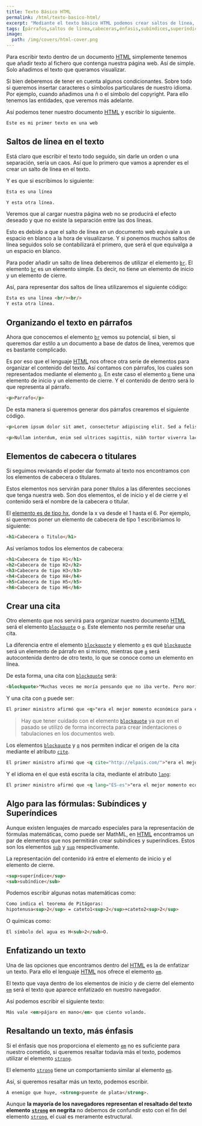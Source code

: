 ```yaml
---
title: Texto Básico HTML
permalink: /html/texto-basico-html/
excerpt: "Mediante el texto básico HTML podemos crear saltos de línea, párrafos, titulares, subíndices, citas, énfasis…"
tags: [párrafos,saltos de línea,cabeceras,énfasis,subíndices,superíndices,citas,titulares]
image:
  path: /img/covers/html-cover.png
---
```


Para escribir texto dentro de un documento [HTML](https://www.manualweb.net/html/) simplemente tenemos que añadir texto al fichero que contenga nuestra página web. Así de simple. Solo añadimos el texto que queramos visualizar.


Si bien deberemos de tener en cuenta algunos condicionantes. Sobre todo si queremos insertar caracteres o símbolos particulares de nuestro idioma. Por ejemplo, cuando añadimos una ñ o el símbolo del copyright. Para ello tenemos las entidades, que veremos más adelante.


Así podemos tener nuestro documento [HTML](https://www.manualweb.net/html/) y escribir lo siguiente.


```html
Este es mi primer texto en una web
```


## Saltos de línea en el texto


Está claro que escribir el texto todo seguido, sin darle un orden o una separación, sería un caos. Así que lo primero que vamos a aprender es el crear un salto de línea en el texto.


Y es que si escribimos lo siguiente:


```html
Esta es una línea

Y esta otra línea.
```


Veremos que al cargar nuestra página web no se producirá el efecto deseado y que no existe la separación entre las dos líneas.


Esto es debido a que el salto de línea en un documento web equivale a un espacio en blanco a la hora de visualizarse. Y si ponemos muchos saltos de línea seguidos solo se contabilizará el primero, que será el que equivalga a un espacio en blanco.


Para poder añadir un salto de línea deberemos de utilizar el elemento [`br`](https://w3api.com/HTML/br/). El elemento [`br`](https://w3api.com/HTML/br/) es un elemento simple. Es decir, no tiene un elemento de inicio y un elemento de cierre.


Así, para representar dos saltos de línea utilizaremos el siguiente código:


```html
Esta es una línea <br/><br/>
Y esta otra línea.
```


## Organizando el texto en párrafos


Ahora que conocemos el elemento [`br`](https://w3api.com/HTML/br/) vemos su potencial, si bien, si queremos dar estilo a un documento a base de datos de línea, veremos que es bastante complicado.


Es por eso que el lenguaje [HTML](https://www.manualweb.net/html/) nos ofrece otra serie de elementos para organizar el contenido del texto. Así contamos con párrafos, los cuales son representados mediante el elemento [`p`](https://w3api.com/HTML/p/). En este caso el elemento [`p`](https://w3api.com/HTML/p/) tiene una elemento de inicio y un elemento de cierre. Y el contenido de dentro será lo que representa al párrafo.


```html
<p>Parrafo</p>
```


De esta manera si queremos generar dos párrafos crearemos el siguiente código.


```html
<p>Lorem ipsum dolor sit amet, consectetur adipiscing elit. Sed a felis non sem elementum tempor in at urna. Suspendisse auctor libero ut nibh consequat sed sagittis dolor iaculis. Donec condimentum mauris nec eros auctor sed vestibulum tellus consequat. Pellentesque tincidunt hendrerit neque, tincidunt tempus mauris consequat non.</p>

<p>Nullam interdum, enim sed ultrices sagittis, nibh tortor viverra lacus, eu tristique risus sapien et eros. Cras gravida, felis sed sagittis convallis, nulla ante vehicula justo, id imperdiet enim nisi id mauris. Nunc egestas volutpat congue. Lorem ipsum dolor sit amet, consectetur adipiscing elit. Sed vehicula purus eu enim vulputate rhoncus.</p>
```


## Elementos de cabecera o titulares


Si seguimos revisando el poder dar formato al texto nos encontramos con los elementos de cabecera o titulares.


Estos elementos nos servirán para poner títulos a las diferentes secciones que tenga nuestra web. Son dos elementos, el de inicio y el de cierre y el contenido será el nombre de la cabecera o titular.


El [elemento es de tipo hx](https://w3api.com/HTML/h1/), donde la x va desde el 1 hasta el 6. Por ejemplo, si queremos poner un elemento de cabecera de tipo 1 escribiríamos lo siguiente:


```html
<h1>Cabecera o Titulo</h1>
```


Así veríamos todos los elementos de cabecera:


```html
<h1>Cabecera de tipo H1</h1>
<h2>Cabecera de tipo H2</h2>
<h3>Cabecera de tipo H3</h3>
<h4>Cabecera de tipo H4</h4>
<h5>Cabecera de tipo H5</h5>
<h6>Cabecera de tipo H6</h6>
```


## Crear una cita


Otro elemento que nos servirá para organizar nuestro documento [HTML](https://www.manualweb.net/html/) será el elemento [`blockquote`](https://w3api.com/HTML/blockquote/) o [`q`](https://w3api.com/HTML/q/). Este elemento nos permite reseñar una cita.


La diferencia entre el elemento [`blockquote`](https://w3api.com/HTML/blockquote/) y elemento [`q`](https://w3api.com/HTML/q/) es qué [`blockquote`](https://w3api.com/HTML/blockquote/) será un elemento de párrafo en si mismo, mientras que [`q`](https://w3api.com/HTML/q/) será autocontenida dentro de otro texto, lo que se conoce como un elemento en línea.


De esta forma, una cita con [`blockquote`](https://w3api.com/HTML/blockquote/) será:


```html
<blockquote>"Muchas veces me moría pensando que no iba verte. Pero moría la muerte cada vez que te veía". Eduardo Galeano</blockquote>
```


Y una cita con [`q`](https://w3api.com/HTML/q/) puede ser:


```html
El primer ministro afirmó que <q>"era el mejor momento económico para el páis"</q> el pasado día 8.
```


> Hay que tener cuidado con el elemento [`blockquote`](https://w3api.com/HTML/blockquote/) ya que en el pasado se utilizó de forma incorrecta para crear indentaciones o tabulaciones en los documentos web.


Los elementos [`blockquote`](https://w3api.com/HTML/blockquote/) y [`q`](https://w3api.com/HTML/q/) nos permiten indicar el origen de la cita mediante el atributo [`cite`](https://w3api.com/HTML/q/cite/).


```html
El primer ministro afirmó que <q cite="http://elpais.com/">"era el mejor momento económico para el páis"</q> el pasado día 8.
```


Y el idioma en el que está escrita la cita, mediante el atributo [`lang`](https://w3api.com/HTML/lang/):


```html
El primer ministro afirmó que <q lang="ES-es">"era el mejor momento económico para el páis"</q> el pasado día 8.
```


## Algo para las fórmulas: Subíndices y Superíndices


Aunque existen lenguajes de marcado especiales para la representación de fórmulas matemáticas, como puede ser MathML, en [HTML](https://www.manualweb.net/html/) encontramos un par de elementos que nos permitirán crear subíndices y superíndices. Estos son los elementos [`sub`](https://w3api.com/HTML/sub/) y [`sup`](https://w3api.com/HTML/sup/) respectivamente.


La representación del contenido irá entre el elemento de inicio y el elemento de cierre.


```html
<sup>superíndice</sup>
<sub>subíndice</sub>
```


Podemos escribir algunas notas matemáticas como:


```html
Como indica el teorema de Pitágoras:
hipotenusa<sup>2</sup> = cateto1<sup>2</sup>+cateto2<sup>2</sup>
```


O químicas como:


```html
El símbolo del agua es H<sub>2</sub>O.
```


## Enfatizando un texto


Una de las opciones que encontramos dentro del [HTML](https://www.manualweb.net/html/) es la de enfatizar un texto. Para ello el lenguaje [HTML](https://www.manualweb.net/html/) nos ofrece el elemento [`em`](https://w3api.com/HTML/em/).


El texto que vaya dentro de los elementos de inicio y de cierre del elemento [`em`](https://w3api.com/HTML/em/) será el texto que aparece enfatizado en nuestro navegador.


Así podemos escribir el siguiente texto:


```html
Más vale <em>pájaro en mano</em> que ciento volando.
```


## Resaltando un texto, más énfasis


Si el énfasis que nos proporciona el elemento [`em`](https://w3api.com/HTML/em/) no es suficiente para nuestro cometido, si queremos resaltar todavía más el texto, podemos utilizar el elemento [`strong`](https://w3api.com/HTML/strong/).


El elemento [`strong`](https://w3api.com/HTML/strong/) tiene un comportamiento similar al elemento [`em`](https://w3api.com/HTML/em/).


Así, si queremos resaltar más un texto, podemos escribir.


```html
A enemigo que huye, <strong>puente de plata</strong>.
```


Aunque **la mayoría de los navegadores representan el resaltado del texto elemento** [**`strong`**](https://w3api.com/HTML/strong/) **en negrita** no debemos de confundir esto con el fin del elemento [`strong`](https://w3api.com/HTML/strong/), el cual es meramente estructural.

